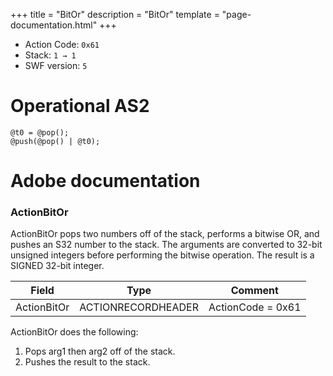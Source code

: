 +++
title = "BitOr"
description = "BitOr"
template = "page-documentation.html"
+++

- Action Code: `0x61`
- Stack: `1 → 1`
- SWF version: `5`

# Operational AS2

```
@t0 = @pop();
@push(@pop() | @t0);
```

# Adobe documentation

### ActionBitOr

ActionBitOr pops two numbers off of the stack, performs a bitwise OR, and pushes an S32 number to the stack.
The arguments are converted to 32-bit unsigned integers before performing the bitwise operation. The result is
a SIGNED 32-bit integer.

| Field             | Type               | Comment                        |
|-------------------|--------------------|--------------------------------|
| ActionBitOr       | ACTIONRECORDHEADER | ActionCode = 0x61              |

ActionBitOr does the following:
1. Pops arg1 then arg2 off of the stack.
2. Pushes the result to the stack.
